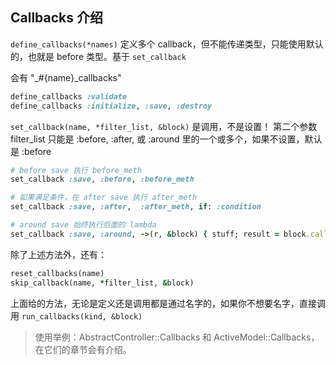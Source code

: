 ## Callbacks 介绍

`define_callbacks(*names)`
定义多个 callback，但不能传递类型，只能使用默认的，也就是 before 类型。基于 `set_callback`

会有 "_#{name}_callbacks"

```ruby
define_callbacks :validate
define_callbacks :initialize, :save, :destroy
```

`set_callback(name, *filter_list, &block)` 是调用，不是设置！
第二个参数 filter_list 只能是 :before, :after, 或 :around 里的一个或多个，如果不设置，默认是 :before

```ruby
# before save 执行 before_meth
set_callback :save, :before, :before_meth

# 如果满足条件，在 after save 执行 after_meth
set_callback :save, :after,  :after_meth, if: :condition

# around save 始终执行后面的 lambda
set_callback :save, :around, ->(r, &block) { stuff; result = block.call; stuff }
```

除了上述方法外，还有：

```ruby
reset_callbacks(name)
skip_callback(name, *filter_list, &block)
```

上面给的方法，无论是定义还是调用都是通过名字的，如果你不想要名字，直接调用 `run_callbacks(kind, &block)`

> 使用举例：AbstractController::Callbacks 和 ActiveModel::Callbacks，在它们的章节会有介绍。
